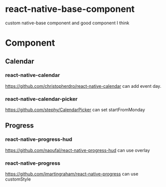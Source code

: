 # react-native-base-component
custom native-base component and good component I think


# Component

## Calendar
### react-native-calendar
https://github.com/christopherdro/react-native-calendar
can add event day.

### react-native-calendar-picker
https://github.com/stephy/CalendarPicker
can set startFromMonday

## Progress
### react-native-progress-hud
https://github.com/naoufal/react-native-progress-hud
can use overlay

### react-native-progress
https://github.com/imartingraham/react-native-progress
can use customStyle
